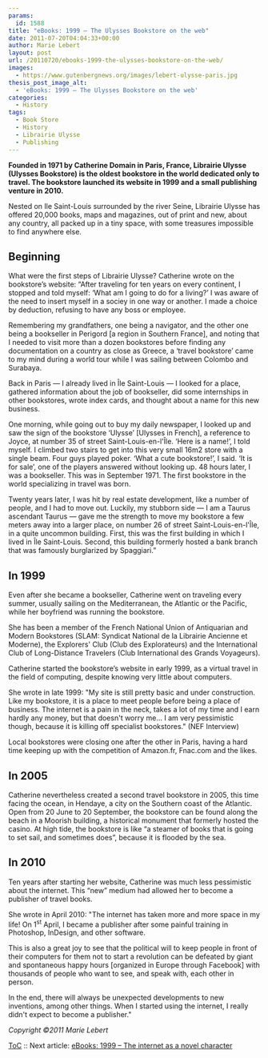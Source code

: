```yaml
---
params:
  id: 1588
title: "eBooks: 1999 – The Ulysses Bookstore on the web"
date: 2011-07-20T04:04:33+00:00
author: Marie Lebert
layout: post
url: /20110720/ebooks-1999-the-ulysses-bookstore-on-the-web/
images:
  - https://www.gutenbergnews.org/images/lebert-ulysse-paris.jpg
thesis_post_image_alt:
  - 'eBooks: 1999 – The Ulysses Bookstore on the web'
categories:
  - History
tags:
  - Book Store
  - History
  - Librairie Ulysse
  - Publishing
---
```

**Founded in 1971 by Catherine Domain in Paris, France, Librairie Ulysse (Ulysses Bookstore) is the oldest bookstore in the world dedicated only to travel. The bookstore launched its website in 1999 and a small publishing venture in 2010.**

Nested on Ile Saint-Louis surrounded by the river Seine, Librairie Ulysse has offered 20,000 books, maps and magazines, out of print and new, about any country, all packed up in a tiny space, with some treasures impossible to find anywhere else.

## Beginning

What were the first steps of Librairie Ulysse? Catherine wrote on the bookstore’s website: “After traveling for ten years on every continent, I stopped and told myself: ‘What am I going to do for a living?’ I was aware of the need to insert myself in a sociey in one way or another. I made a choice by deduction, refusing to have any boss or employee.

Remembering my grandfathers, one being a navigator, and the other one being a bookseller in Perigord [a region in Southern France], and noting that I needed to visit more than a dozen bookstores before finding any documentation on a country as close as Greece, a ‘travel bookstore’ came to my mind during a world tour while I was sailing between Colombo and Surabaya.<!--more-->

Back in Paris — I already lived in Île Saint-Louis — I looked for a place, gathered information about the job of bookseller, did some internships in other bookstores, wrote index cards, and thought about a name for this new business.

One morning, while going out to buy my daily newspaper, I looked up and saw the sign of the bookstore ‘Ulysse’ [Ulysses in French], a reference to Joyce, at number 35 of street Saint-Louis-en-l'Île. ‘Here is a name!’, I told myself. I climbed two stairs to get into this very small 16m2 store with a single beam. Four guys played poker. ‘What a cute bookstore!’, I said. ‘It is for sale’, one of the players answered without looking up. 48 hours later, I was a bookseller. This was in September 1971. The first bookstore in the world specializing in travel was born.

Twenty years later, I was hit by real estate development, like a number of people, and I had to move out. Luckily, my stubborn side — I am a Taurus ascendant Taurus — gave me the strength to move my bookstore a few meters away into a larger place, on number 26 of street Saint-Louis-en-l'Île, in a quite uncommon building. First, this was the first building in which I lived in Île Saint-Louis. Second, this building formerly hosted a bank branch that was famously burglarized by Spaggiari.”

## In 1999

Even after she became a bookseller, Catherine went on traveling every summer, usually sailing on the Mediterranean, the Atlantic or the Pacific, while her boyfriend was running the bookstore.

She has been a member of the French National Union of Antiquarian and Modern Bookstores (SLAM: Syndicat National de la Librairie Ancienne et Moderne), the Explorers' Club (Club des Explorateurs) and the International Club of Long-Distance Travelers (Club International des Grands Voyageurs).

Catherine started the bookstore’s website in early 1999, as a virtual travel in the field of computing, despite knowing very little about computers.

She wrote in late 1999: "My site is still pretty basic and under construction. Like my bookstore, it is a place to meet people before being a place of business. The internet is a pain in the neck, takes a lot of my time and I earn hardly any money, but that doesn't worry me... I am very pessimistic though, because it is killing off specialist bookstores." (NEF Interview)

Local bookstores were closing one after the other in Paris, having a hard time keeping up with the competition of Amazon.fr, Fnac.com and the likes.

## In 2005

Catherine nevertheless created a second travel bookstore in 2005, this time facing the ocean, in Hendaye, a city on the Southern coast of the Atlantic. Open from 20 June to 20 September, the bookstore can be found along the beach in a Moorish building, a historical monument that formerly hosted the casino. At high tide, the bookstore is like “a steamer of books that is going to set sail, and sometimes does”, because it is flooded by the sea.

## In 2010

Ten years after starting her website, Catherine was much less pessimistic about the internet. This “new” medium had allowed her to become a publisher of travel books.

She wrote in April 2010: "The internet has taken more and more space in my life! On 1<sup>st</sup> April, I became a publisher after some painful training in Photoshop, InDesign, and other software.

This is also a great joy to see that the political will to keep people in front of their computers for them not to start a revolution can be defeated by giant and spontaneous happy hours [organized in Europe through Facebook] with thousands of people who want to see, and speak with, each other in person.

In the end, there will always be unexpected developments to new inventions, among other things. When I started using the internet, I really didn't expect to become a publisher."

_Copyright ©2011 Marie Lebert_

[ToC](/20110707/marie-lebert-ebooks-1971-2011-toc/) :: Next article: [eBooks: 1999 – The internet as a novel character](/20110720/ebooks-1999-the-internet-as-a-novel-character/)
